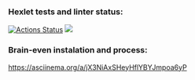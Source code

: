 ### Hexlet tests and linter status:
[![Actions Status](https://github.com/Andrey-Mikhailov-Fro/frontend-project-44/actions/workflows/hexlet-check.yml/badge.svg)](https://github.com/Andrey-Mikhailov-Fro/frontend-project-44/actions)
<a href="https://codeclimate.com/github/Andrey-Mikhailov-Fro/frontend-project-44/maintainability"><img src="https://api.codeclimate.com/v1/badges/4c32500cff06ce099868/maintainability" /></a>

### Brain-even instalation and process:
https://asciinema.org/a/jX3NiAxSHeyHflYBYJmpoa6yP
